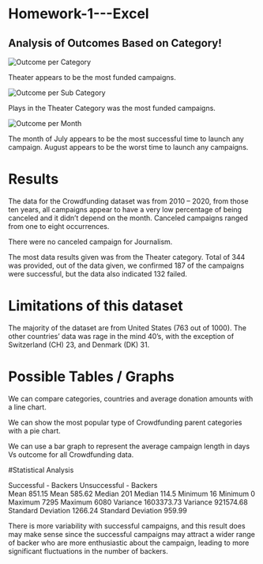 # Homework-1---Excel

## Analysis of Outcomes Based on Category!

![Outcome per Category](https://user-images.githubusercontent.com/109114382/233725060-7fee097c-4937-4e6c-94b2-9aa3fe5e4a42.png)

Theater appears to be the most funded campaigns.

![Outcome per Sub Category](https://user-images.githubusercontent.com/109114382/233725185-acd9e7a4-0861-4b73-9d2f-3b54a772f576.png)

Plays in the Theater Category was the most funded campaigns.

![Outcome per Month](https://user-images.githubusercontent.com/109114382/233725268-be3899a4-c207-44af-ab5d-073657c0672c.png)

The month of July appears to be the most successful time to launch any campaign. August appears to be the worst time to launch any campaigns. 

# Results

The data for the Crowdfunding dataset was from 2010 – 2020, from those ten years, all campaigns appear to have a very low percentage of being canceled and it didn’t depend on the month. Canceled campaigns ranged from one to eight occurrences.

There were no canceled campaign for Journalism.

The most data results given was from the Theater category. Total of 344 was provided, out of the data given, we confirmed 187 of the campaigns were successful, but the data also indicated 132 failed.

# Limitations of this dataset 

The majority of the dataset are from United States (763 out of 1000). The other countries’ data was rage in the mind 40’s, with the exception of Switzerland (CH) 23, and Denmark (DK) 31.

# Possible Tables / Graphs

We can compare categories, countries and average donation amounts with a line chart.

We can show the most popular type of Crowdfunding parent categories with a pie chart.

We can use a bar graph to represent the average campaign length in days Vs outcome for all Crowdfunding data.

#Statistical Analysis

Successful - Backers			Unsuccessful - Backers	
Mean	851.15		Mean	585.62
Median	201		Median	114.5
Minimum	16		Minimum	0
Maximum	7295		Maximum	6080
Variance	1603373.73		Variance	921574.68
Standard Deviation	1266.24		Standard Deviation	959.99

There is more variability with successful campaigns, and this result does may make sense since the successful campaigns may attract a wider range of backer who are more enthusiastic about the campaign, leading to more significant fluctuations in the number of backers.


